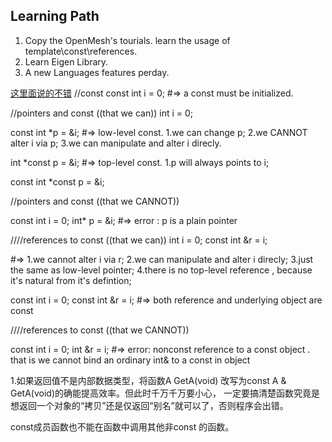 ## Learning Path
1. Copy the OpenMesh's tourials. learn the usage of template\const\references.
2. Learn Eigen Library.
3. A new Languages features perday.

[这里面说的不错](http://www.cnblogs.com/wintergrass/archive/2011/04/15/2015020.html)
//const
const int i = 0; #=> a const must be initialized. 

//pointers and const ((that we can))
int i = 0;

const int *p = &i; #=> low-level const. 1.we can change p; 2.we CANNOT alter i via p; 3.we can manipulate and alter i direcly.

int *const p = &i; #=> top-level const. 1.p will always points to i;

const int *const p = &i;

//pointers and const ((that we CANNOT))

const int i = 0;
int* p = &i;
#=> error : p is a plain pointer

////references to const ((that we can))
int i = 0;
const int &r = i; 

#=> 1.we cannot alter i via r; 2.we can manipulate and alter i direcly;
    3.just the same as low-level pointer; 4.there is no top-level reference , because it's natural from it's defintion;
    
const int i = 0;
const int &r = i;
#=> both reference and underlying object are const

////references to const ((that we CANNOT))

const int i = 0;
int &r = i;
#=> error: nonconst reference to a const object . that is we cannot bind an ordinary int& to a const in object

1.如果返回值不是内部数据类型，将函数A GetA(void) 改写为const A & GetA(void)的确能提高效率。但此时千万千万要小心，
一定要搞清楚函数究竟是想返回一个对象的“拷贝”还是仅返回“别名”就可以了，否则程序会出错。

const成员函数也不能在函数中调用其他非const 的函数。
